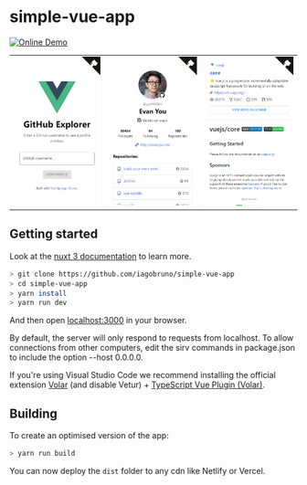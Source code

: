 # simple-vue-app

[![Online Demo](https://img.shields.io/badge/Online-Demo-brightgreen.svg)](https://simple-vue-app-iagobruno.vercel.app/)

|                               |                                  |                               |
| ----------------------------- | -------------------------------- | ----------------------------- |
| ![](./public/images/home.png) | ![](./public/images/profile.png) | ![](./public/images/repo.png) |

## Getting started

Look at the [nuxt 3 documentation](https://v3.nuxtjs.org) to learn more.

```bash
> git clone https://github.com/iagobruno/simple-vue-app
> cd simple-vue-app
> yarn install
> yarn run dev
```

And then open [localhost:3000](http://localhost:3000) in your browser.

By default, the server will only respond to requests from localhost. To allow connections from other computers, edit the sirv commands in package.json to include the option --host 0.0.0.0.

If you're using Visual Studio Code we recommend installing the official extension [Volar](https://marketplace.visualstudio.com/items?itemName=johnsoncodehk.volar) (and disable Vetur) + [TypeScript Vue Plugin (Volar)](https://marketplace.visualstudio.com/items?itemName=johnsoncodehk.vscode-typescript-vue-plugin).

## Building

To create an optimised version of the app:

```bash
> yarn run build
```

You can now deploy the `dist` folder to any cdn like Netlify or Vercel.

